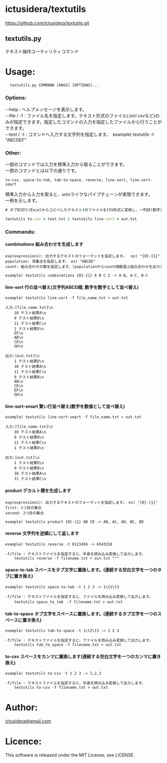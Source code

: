 # ictusidera/textutils

https://github.com/ictusidera/textutils.git

## textutils.py
テキスト操作ユーティリティコマンド

# Usage: 
```cmd
  textutils.py COMMAND [ARGS] [OPTIONS]...
```

### Options:

  --help : ヘルプメッセージを表示します。  
  --file / -f : ファイル名を指定します。テキスト形式のファイル(*.txt/*.csvなど)のみが指定できます。指定したコマンドの入力を指定したファイルから行うことができます。  
  --text / -t : コマンドへ入力する文字列を指定します。　example) textutils -t "ABCDEF"  

### Other:
  
  一部のコマンドでは入力を標準入力から取ることができます。  
  一部のコマンドとは以下の通りです。
  
    to-csv, space-to-tab, tab-to-space, reverse, line-sort, line-sort-smart
  
  標準入力から入力を取ると、unixライクなパイプチェーンが実現できます。  
  一例を示します。

  ```cmd
  # タブ区切り(Excelからコピペしたテキスト)のファイルをCSV形式に変換し、一列目(数字)の昇順に並び替えるサンプル

  textutils to-csv < text.txt | textutils line-sort > out.txt
  ```

### Commands:

  #### combinations 組み合わせを生成します 
    exp(expressions): 出力するテキストのフォーマットを指定します。  ex) "{0}-{1}"
    population: 母集合を指定します。 ex) "ABCDE"
    count: 組み合わせの数を指定します。(populationからcount個数選ぶ組み合わせを出力)

    example) textutils combinations {0}-{1} A B C 2 -> A-B, A-C, B-C 

  #### line-sort        行の並べ替え(文字列ABCD順, 数字を数字として並べ替え) 
    example) textutils line-sort -f file_name.txt > out.txt
    
    入力:[file_name.txt]\n
        10 テスト結果A\n
        9 テスト結果B\n
        11 テスト結果C\n
        1 テスト結果D\n
        EF\n
        AB\n
        CD\n
        GH\n
    
    出力:[out.txt]\n
        1 テスト結果D\n
        10 テスト結果A\n
        11 テスト結果C\n
        9 テスト結果B\n
        AB\n
        CD\n
        EF\n
        GH\n

  #### line-sort-smart  賢い行並べ替え(数字を数値として並べ替え) 
    example) textutils line-sort-smart -f file_name.txt > out.txt
    
    入力:[file_name.txt]\n
        10 テスト結果A\n
        9 テスト結果B\n
        11 テスト結果C\n
        1 テスト結果D\n
    
    出力:[out.txt]\n
        1 テスト結果D\n
        9 テスト結果B\n
        10 テスト結果A\n
        11 テスト結果C\n

  #### product          デカルト積を生成します
    exp(expressions): 出力するテキストのフォーマットを指定します。 ex) "{0}-{1}"
    first: 1つ目の集合
    second: 2つ目の集合

    example) textutils product {0}-{1} AB CD -> AB, AC, AD, BC, BD

  #### reverse 文字列を逆順にして返します 
    example) textutils reverse -t 0123456 -> 6543210

    -f/file : テキストファイルを指定すると、中身を読み込み変換して出力します。
        textutils reverse -f filename.txt > out.txt """
        
  #### space-to-tab スペースをタブ文字に置換します。(連続する空白文字を一つのタブに置き換え) 
    example) textutils space-to-tab -t 1 2 3 -> 1\t2\t3

    -f/file : テキストファイルを指定すると、ファイルを読み込み変換して出力します。
        textutils space_to_tab　-f filename.txt > out.txt

  #### tab-to-space タブ文字をスペースに置換します。(連続するタブ文字を一つのスペースに置き換え) 
    example) textutils tab-to-space -t 1\t2\t3 -> 1 2 3

    -f/file : テキストファイルを指定すると、ファイルを読み込み変換して出力します。
        textutils tab_to_space -f filename.txt > out.txt

  #### to-csv スペースをカンマに置換します(連続する空白文字を一つのカンマに置き換え) 
    example) textutils to-csv -t 1 2 3 -> 1,2,3

    -f/file : テキストファイルを指定すると、中身を読み込み変換して出力します。
        textutils to-csv -f filename.txt > out.txt


# Author:
ictusidera@gmail.com

# Licence: 
This software is released under the MIT License, see LICENSE.

